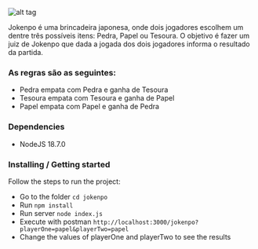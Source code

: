 ![alt tag](https://raw.github.com/renansiravegna/juizdejokenpo/master/images/jokenpo.png)

Jokenpo é uma brincadeira japonesa, onde dois jogadores escolhem um dentre três possíveis itens: Pedra, Papel ou Tesoura. O objetivo é fazer um juiz de Jokenpo que dada a jogada dos dois jogadores informa o resultado da partida.

### As regras são as seguintes:

- Pedra empata com Pedra e ganha de Tesoura
- Tesoura empata com Tesoura e ganha de Papel
- Papel empata com Papel e ganha de Pedra

### Dependencies

- NodeJS 18.7.0

### Installing / Getting started

Follow the steps to run the project:


- Go to the folder `cd jokenpo`
- Run `npm install`
- Run server `node index.js`
- Execute with postman `http://localhost:3000/jokenpo?playerOne=papel&playerTwo=papel`
- Change the values of playerOne and playerTwo to see the results





